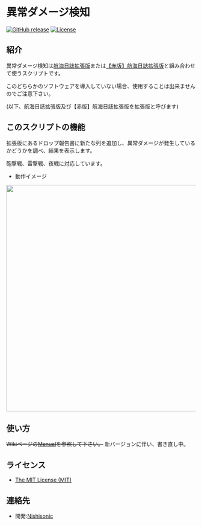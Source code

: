 # 異常ダメージ検知

[![GitHub release](https://img.shields.io/github/release/Nishisonic/UnexpectedDamage.svg)](https://github.com/Nishisonic/UnexpectedDamage/releases/latest)
[![License](https://img.shields.io/npm/l/express.svg)](https://github.com/Nishisonic/UnexpectedDamage/blob/master/LICENSE)

## 紹介

異常ダメージ検知は[航海日誌拡張版](http://nekopanda.blog.jp/)または[【赤版】航海日誌拡張版](https://github.com/noratako5/logbook)と組み合わせて使うスクリプトです。

このどちらかのソフトウェアを導入していない場合、使用することは出来ませんのでご注意下さい。

(以下、航海日誌拡張版及び【赤版】航海日誌拡張版を拡張版と呼びます)

## このスクリプトの機能

拡張版にあるドロップ報告書に新たな列を追加し、異常ダメージが発生しているかどうかを調べ、結果を表示します。

砲撃戦、雷撃戦、夜戦に対応しています。

* 動作イメージ

<img src="http://i.imgur.com/JT40lxy.png" width="600px">

## 使い方

~~Wikiページの[Manual](https://github.com/Nishisonic/UnexpectedDamage/wiki/Manual)を参照して下さい。~~
新バージョンに伴い、書き直し中。

## ライセンス

* [The MIT License (MIT)](https://github.com/Nishisonic/UnexpectedDamage/blob/master/LICENSE)

## 連絡先

* 開発:[Nishisonic](https://twitter.com/Nishisonic)

